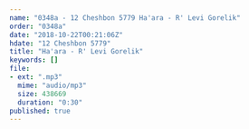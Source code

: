 ```yaml
---
name: "0348a - 12 Cheshbon 5779 Ha'ara - R' Levi Gorelik"
order: "0348a"
date: "2018-10-22T00:21:06Z"
hdate: "12 Cheshbon 5779"
title: "Ha'ara - R' Levi Gorelik"
keywords: []
file:
- ext: ".mp3"
  mime: "audio/mp3"
  size: 438669
  duration: "0:30"
published: true
---
```

